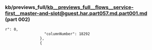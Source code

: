 ### kb/previews_full/kb__previews_full__flows__service-first__master-and-slot@guest.har.part057.md.part001.md (part 002)

```md
r": 0,
                  "columnNumber": 18292
                },
                {
              
```

```
